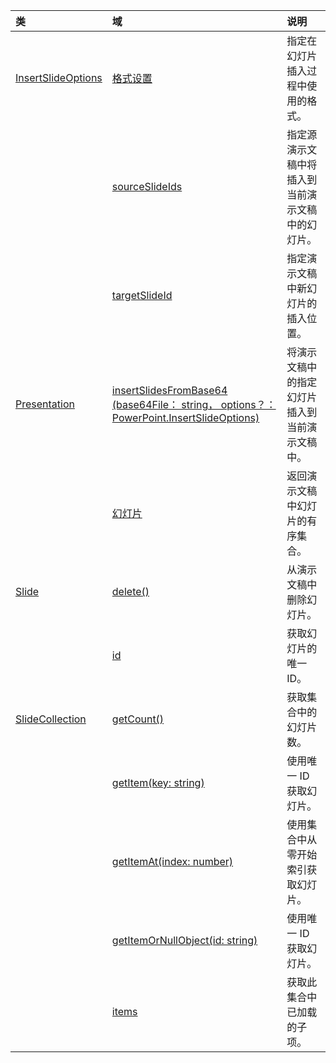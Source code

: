 | 类 | 域 | 说明 |
|:---|:---|:---|
|[InsertSlideOptions](/javascript/api/powerpoint/powerpoint.insertslideoptions)|[格式设置](/javascript/api/powerpoint/powerpoint.insertslideoptions#formatting)|指定在幻灯片插入过程中使用的格式。|
||[sourceSlideIds](/javascript/api/powerpoint/powerpoint.insertslideoptions#sourceslideids)|指定源演示文稿中将插入到当前演示文稿中的幻灯片。|
||[targetSlideId](/javascript/api/powerpoint/powerpoint.insertslideoptions#targetslideid)|指定演示文稿中新幻灯片的插入位置。|
|[Presentation](/javascript/api/powerpoint/powerpoint.presentation)|[insertSlidesFromBase64 (base64File： string， options？： PowerPoint.InsertSlideOptions) ](/javascript/api/powerpoint/powerpoint.presentation#insertslidesfrombase64-base64file--options-)|将演示文稿中的指定幻灯片插入到当前演示文稿中。|
||[幻灯片](/javascript/api/powerpoint/powerpoint.presentation#slides)|返回演示文稿中幻灯片的有序集合。|
|[Slide](/javascript/api/powerpoint/powerpoint.slide)|[delete()](/javascript/api/powerpoint/powerpoint.slide#delete--)|从演示文稿中删除幻灯片。|
||[id](/javascript/api/powerpoint/powerpoint.slide#id)|获取幻灯片的唯一 ID。|
|[SlideCollection](/javascript/api/powerpoint/powerpoint.slidecollection)|[getCount()](/javascript/api/powerpoint/powerpoint.slidecollection#getcount--)|获取集合中的幻灯片数。|
||[getItem(key: string)](/javascript/api/powerpoint/powerpoint.slidecollection#getitem-key-)|使用唯一 ID 获取幻灯片。|
||[getItemAt(index: number)](/javascript/api/powerpoint/powerpoint.slidecollection#getitemat-index-)|使用集合中从零开始索引获取幻灯片。|
||[getItemOrNullObject(id: string)](/javascript/api/powerpoint/powerpoint.slidecollection#getitemornullobject-id-)|使用唯一 ID 获取幻灯片。|
||[items](/javascript/api/powerpoint/powerpoint.slidecollection#items)|获取此集合中已加载的子项。|
